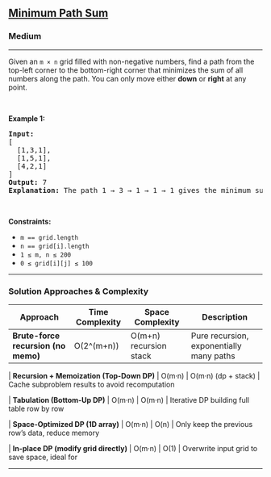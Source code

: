 <h2><a href="https://leetcode.com/problems/minimum-path-sum/">Minimum Path Sum</a></h2>
<h3>Medium</h3>
<hr>
<p>Given an <code>m × n</code> grid filled with non-negative numbers, find a path from the top-left corner to the bottom-right corner that minimizes the sum of all numbers along the path. You can only move either <strong>down</strong> or <strong>right</strong> at any point.</p>

<p>&nbsp;</p>
<p><strong class="example">Example 1:</strong></p>
<pre>
<strong>Input:</strong>
[
  [1,3,1],
  [1,5,1],
  [4,2,1]
]
<strong>Output:</strong> 7  
<strong>Explanation:</strong> The path 1 → 3 → 1 → 1 → 1 gives the minimum sum 7.
</pre>

<p>&nbsp;</p>
<p><strong>Constraints:</strong></p>
<ul>
  <li><code>m == grid.length</code></li>
  <li><code>n == grid[i].length</code></li>
  <li><code>1 ≤ m, n ≤ 200</code></li>
  <li><code>0 ≤ grid[i][j] ≤ 100</code></li>
</ul>

---

###  Solution Approaches & Complexity

| Approach                                     | Time Complexity | Space Complexity       | Description |
|----------------------------------------------|-----------------|------------------------|-------------|
| **Brute-force recursion (no memo)**          | O(2^(m+n))      | O(m+n) recursion stack | Pure recursion, exponentially many paths 

| **Recursion + Memoization (Top-Down DP)**    | O(m·n)          | O(m·n) (dp + stack)    | Cache subproblem results to avoid recomputation 

| **Tabulation (Bottom-Up DP)**                | O(m·n)          | O(m·n)                 | Iterative DP building full table row by row 

| **Space-Optimized DP (1D array)**            | O(m·n)          | O(n)                   | Only keep the previous row’s data, reduce memory 

| **In-place DP (modify grid directly)**       | O(m·n)          | O(1)                   | Overwrite input grid to save space, ideal for 


---
